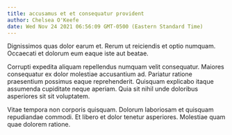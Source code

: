 ```yaml
---
title: accusamus et et consequatur provident
author: Chelsea O'Keefe
date: Wed Nov 24 2021 06:56:09 GMT-0500 (Eastern Standard Time)
---
```

Dignissimos quas dolor earum et. Rerum ut reiciendis et optio numquam. Occaecati et dolorum eum eaque iste aut beatae.

 Corrupti expedita aliquam repellendus numquam velit consequatur. Maiores consequatur ex dolor molestiae accusantium ad. Pariatur ratione praesentium possimus eaque reprehenderit. Quisquam explicabo itaque assumenda cupiditate neque aperiam. Quia sit nihil unde doloribus asperiores sit sit voluptatem.

 Vitae tempora non corporis quisquam. Dolorum laboriosam et quisquam repudiandae commodi. Et libero et dolor tenetur asperiores. Molestiae quam quae dolorem ratione.